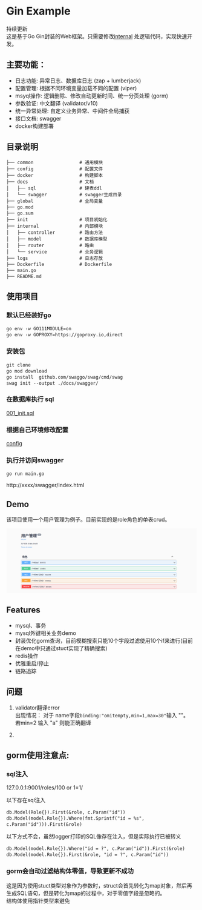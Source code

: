 # Gin Example 
持续更新  
这是基于Go Gin封装的Web框架。只需要修改[internal](https://github.com/destinysz/gin_example/tree/master/internal) 处逻辑代码，实现快速开发。  


## 主要功能：
- 日志功能: 异常日志、数据库日志 (zap + lumberjack)
- 配置管理: 根据不同环境变量加载不同的配置 (viper)
- msyql操作: 逻辑删除、修改自动更新时间、统一分页处理 (gorm)
- 参数验证: 中文翻译 (validator/v10)
- 统一异常处理: 自定义业务异常、中间件全局捕获
- 接口文档: swagger
- docker构建部署


## 目录说明
```
├── common                 # 通用模块
├── config                 # 配置文件
├── docker                 # 构建脚本
├── docs                   # 文档
│   ├── sql                # 建表ddl
│   └── swagger            # swagger生成目录
├── global                 # 全局变量
├── go.mod 
├── go.sum
├── init                   # 项目初始化
├── internal               # 内部模块
│   ├── controller         # 路由方法
│   ├── model              # 数据库模型
│   ├── router             # 路由
│   └── service            # 业务逻辑
├── logs                   # 日志存放
├── Dockerfile             # Dockerfile
├── main.go
├── README.md
```



## 使用项目
### 默认已经装好go
```
go env -w GO111MODULE=on
go env -w GOPROXY=https://goproxy.io,direct
```

### 安装包
```
git clone 
go mod download
go install  github.com/swaggo/swag/cmd/swag
swag init --output ./docs/swagger/
```

### 在数据库执行 sql
[001_init.sql](docs/sql/001_init.sql)

### 根据自己环境修改配置
[config](https://github.com/destinysz/gin_example/tree/master/config)

### 执行并访问swagger
```
go run main.go
```
http://xxxx/swagger/index.html



## Demo
该项目使用一个用户管理为例子。目前实现的是role角色的单表crud。

![avatar](docs/pics/demo1.png)



## Features
- mysql、事务
- mysql外键相关业务demo
- 封装优化gorm查询，目前模糊搜索只能10个字段过滤使用10个if来进行(目前在demo中只通过stuct实现了精确搜索)
- redis操作
- 优雅重启/停止
- 链路追踪


## 问题
1. validator翻译error  
出现情况： 对于 name字段`binding:"omitempty,min=1,max=30"`输入 ""。   
若min=2 输入 "a" 则能正确翻译

2.




## gorm使用注意点: 

### sql注入

127.0.0.1:9001/roles/100 or 1=1/   

以下存在sql注入  
```
db.Model(Role{}).First(&role, c.Param("id"))    
db.Model(model.Role{}).Where(fmt.Sprintf("id = %s", c.Param("id"))).First(&role)
```

以下方式不会，虽然logger打印的SQL像存在注入，但是实际执行已被转义
```
db.Model(model.Role{}).Where("id = ?", c.Param("id")).First(&role)
db.Model(model.Role{}).First(&role, "id = ?", c.Param("id"))
```

### gorm会自动过滤结构体零值，导致更新不成功
这是因为使用stuct类型对象作为参数时，struct会首先转化为map对象，然后再生成SQL语句，但是转化为map的过程中，对于零值字段是忽略的。  
结构体使用指针类型来避免